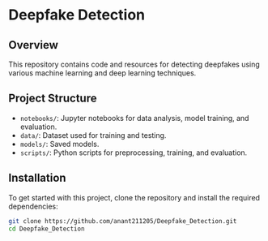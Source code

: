 # Deepfake Detection

## Overview
This repository contains code and resources for detecting deepfakes using various machine learning and deep learning techniques.

## Project Structure
- `notebooks/`: Jupyter notebooks for data analysis, model training, and evaluation.
- `data/`: Dataset used for training and testing.
- `models/`: Saved models.
- `scripts/`: Python scripts for preprocessing, training, and evaluation.

## Installation
To get started with this project, clone the repository and install the required dependencies:

```bash
git clone https://github.com/anant211205/Deepfake_Detection.git
cd Deepfake_Detection
